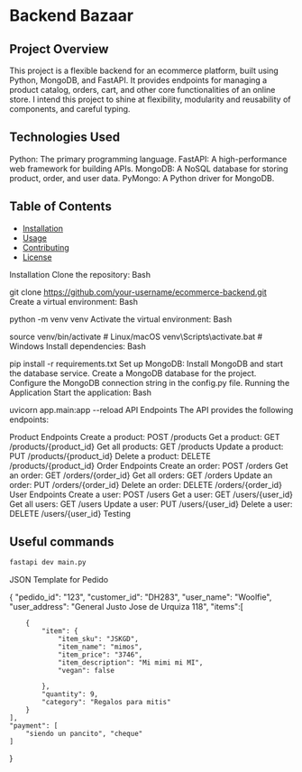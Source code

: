# Backend Bazaar

## Project Overview
This project is a flexible backend for an ecommerce platform, built using Python, MongoDB, and FastAPI. It provides endpoints for managing a product catalog, orders, cart, and other core functionalities of an online store. 
I intend this project to shine at flexibility, modularity and reusability of components, and careful typing. 

## Technologies Used
Python: The primary programming language.
FastAPI: A high-performance web framework for building APIs.
MongoDB: A NoSQL database for storing product, order, and user data.
PyMongo: A Python driver for MongoDB.


## Table of Contents
- [Installation](#installation)
- [Usage](#usage)
- [Contributing](#contributing)
- [License](#license)

Installation
Clone the repository:
Bash

git clone https://github.com/your-username/ecommerce-backend.git
Create a virtual environment:
Bash

python -m venv venv
Activate the virtual environment:
Bash

source venv/bin/activate  # Linux/macOS
venv\Scripts\activate.bat  # Windows
Install dependencies:
Bash

pip install -r requirements.txt
Set up MongoDB:
Install MongoDB and start the database service.
Create a MongoDB database for the project.
Configure the MongoDB connection string in the config.py file.
Running the Application
Start the application:
Bash

uvicorn app.main:app --reload
API Endpoints
The API provides the following endpoints:

Product Endpoints
Create a product: POST /products
Get a product: GET /products/{product_id}
Get all products: GET /products
Update a product: PUT /products/{product_id}
Delete a product: DELETE /products/{product_id}
Order Endpoints
Create an order: POST /orders
Get an order: GET /orders/{order_id}
Get all orders: GET /orders
Update an order: PUT /orders/{order_id}
Delete an order: DELETE /orders/{order_id}
User Endpoints
Create a user: POST /users
Get a user: GET /users/{user_id}
Get all users: GET /users
Update a user: PUT /users/{user_id}
Delete a user: DELETE /users/{user_id}
Testing

## Useful commands

```Bash
fastapi dev main.py
```

JSON Template for Pedido

{
    "pedido_id": "123",
    "customer_id": "DH283",
    "user_name": "Woolfie",
    "user_address": "General Justo Jose de Urquiza 118",
    "items":[
    
        {
            "item": {
                "item_sku": "JSKGD",
                "item_name": "mimos",
                "item_price": "3746",
                "item_description": "Mi mimi mi MI",
                "vegan": false

            }, 
            "quantity": 9, 
            "category": "Regalos para mitis"
        }
    ],
    "payment": [
        "siendo un pancito", "cheque"
    ]
}